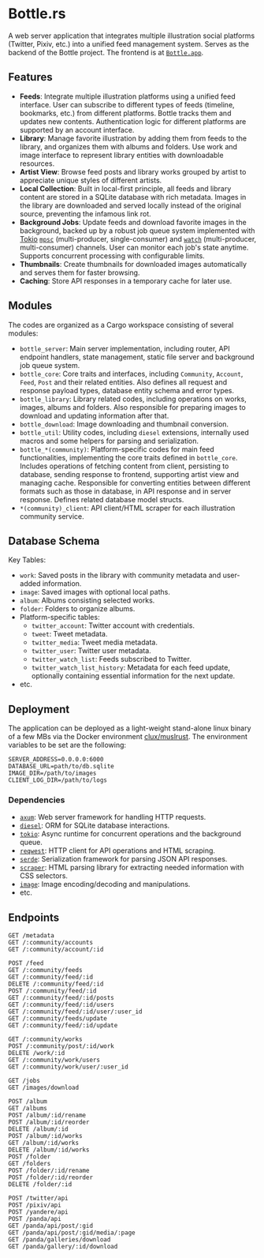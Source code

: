 # Bottle.rs

A web server application that integrates multiple illustration social platforms (Twitter, Pixiv, etc.) into a unified feed management system. Serves as the backend of the Bottle project. The frontend is at [`Bottle.app`](https://github.com/frothywater/Bottle).

## Features

- **Feeds**: Integrate multiple illustration platforms using a unified feed interface. User can subscribe to different types of feeds (timeline, bookmarks, etc.) from different platforms. Bottle tracks them and updates new contents. Authentication logic for different platforms are supported by an account interface.
- **Library**: Manage favorite illustration by adding them from feeds to the library, and organizes them with albums and folders. Use work and image interface to represent library entities with downloadable resources.
- **Artist View**: Browse feed posts and library works grouped by artist to appreciate unique styles of different artists.
- **Local Collection**: Built in local-first principle, all feeds and library content are stored in a SQLite database with rich metadata. Images in the library are downloaded and served locally instead of the original source, preventing the infamous link rot.
- **Background Jobs**: Update feeds and download favorite images in the background, backed up by a robust job queue system implemented with [Tokio](https://tokio.rs) [`mpsc`](https://docs.rs/tokio/latest/tokio/sync/mpsc/index.html) (multi-producer, single-consumer) and [`watch`](https://docs.rs/tokio/latest/tokio/sync/watch/index.html) (multi-producer, multi-consumer) channels. User can monitor each job's state anytime. Supports concurrent processing with configurable limits.
- **Thumbnails**: Create thumbnails for downloaded images automatically and serves them for faster browsing.
- **Caching**: Store API responses in a temporary cache for later use.

## Modules

The codes are organized as a Cargo workspace consisting of several modules:
- `bottle_server`: Main server implementation, including router, API endpoint handlers, state management, static file server and background job queue system.
- `bottle_core`: Core traits and interfaces, including `Community`, `Account`, `Feed`, `Post` and their related entities. Also defines all request and response payload types, database entity schema and error types.
- `bottle_library`: Library related codes, including operations on works, images, albums and folders. Also responsible for preparing images to download and updating information after that.
- `bottle_download`: Image downloading and thumbnail conversion.
- `bottle_util`: Utility codes, including `diesel` extensions, internally used macros and some helpers for parsing and serialization.
- `bottle_*(community)`: Platform-specific codes for main feed functionalities, implementing the core traits defined in `bottle_core`. Includes operations of fetching content from client, persisting to database, sending response to frontend, supporting artist view and managing cache. Responsible for converting entities between different formats such as those in database, in API response and in server response. Defines related database model structs.
- `*(community)_client`: API client/HTML scraper for each illustration community service.

## Database Schema

Key Tables:
- `work`: Saved posts in the library with community metadata and user-added information.
- `image`: Saved images with optional local paths.
- `album`: Albums consisting selected works.
- `folder`: Folders to organize albums.
- Platform-specific tables:
  - `twitter_account`: Twitter account with credentials.
  - `tweet`: Tweet metadata.
  - `twitter_media`: Tweet media metadata.
  - `twitter_user`: Twitter user metadata.
  - `twitter_watch_list`: Feeds subscribed to Twitter.
  - `twitter_watch_list_history`: Metadata for each feed update, optionally containing essential information for the next update.
- etc.

## Deployment
The application can be deployed as a light-weight stand-alone linux binary of a few MBs via the Docker environment [clux/muslrust](https://github.com/clux/muslrust). The environment variables to be set are the following:
```env
SERVER_ADDRESS=0.0.0.0:6000
DATABASE_URL=path/to/db.sqlite
IMAGE_DIR=/path/to/images
CLIENT_LOG_DIR=/path/to/logs
```

### Dependencies
- [`axum`](https://docs.rs/axum/latest/axum/): Web server framework for handling HTTP requests.
- [`diesel`](https://diesel.rs): ORM for SQLite database interactions.
- [`tokio`](https://tokio.rs): Async runtime for concurrent operations and the background queue.
- [`reqwest`](https://docs.rs/reqwest/latest/reqwest/): HTTP client for API operations and HTML scraping.
- [`serde`](https://serde.rs): Serialization framework for parsing JSON API responses.
- [`scraper`](https://docs.rs/scraper/latest/scraper/): HTML parsing library for extracting needed information with CSS selectors.
- [`image`](https://docs.rs/image/latest/image/): Image encoding/decoding and manipulations.
- etc.

## Endpoints
```
GET /metadata
GET /:community/accounts
GET /:community/account/:id

POST /feed
GET /:community/feeds
GET /:community/feed/:id
DELETE /:community/feed/:id
POST /:community/feed/:id
GET /:community/feed/:id/posts
GET /:community/feed/:id/users
GET /:community/feed/:id/user/:user_id
GET /:community/feeds/update
GET /:community/feed/:id/update

GET /:community/works
POST /:community/post/:id/work
DELETE /work/:id
GET /:community/work/users
GET /:community/work/user/:user_id

GET /jobs
GET /images/download

POST /album
GET /albums
POST /album/:id/rename
POST /album/:id/reorder
DELETE /album/:id
POST /album/:id/works
GET /album/:id/works
DELETE /album/:id/works
POST /folder
GET /folders
POST /folder/:id/rename
POST /folder/:id/reorder
DELETE /folder/:id

POST /twitter/api
POST /pixiv/api
POST /yandere/api
POST /panda/api
GET /panda/api/post/:gid
GET /panda/api/post/:gid/media/:page
GET /panda/galleries/download
GET /panda/gallery/:id/download
```
